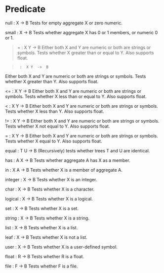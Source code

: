 
Predicate
===


null      :  X  ->  B
Tests for empty aggregate X or zero numeric.

small      :  X  ->  B
Tests whether aggregate X has 0 or 1 members, or numeric 0 or 1.

>=      :  X Y  ->  B
Either both X and Y are numeric or both are strings or symbols.
Tests whether X greater than or equal to Y.  Also supports float.

>      :  X Y  ->  B
Either both X and Y are numeric or both are strings or symbols.
Tests whether X greater than Y.  Also supports float.

<=      :  X Y  ->  B
Either both X and Y are numeric or both are strings or symbols.
Tests whether X less than or equal to Y.  Also supports float.

<      :  X Y  ->  B
Either both X and Y are numeric or both are strings or symbols.
Tests whether X less than Y.  Also supports float.

!=      :  X Y  ->  B
Either both X and Y are numeric or both are strings or symbols.
Tests whether X not equal to Y.  Also supports float.

=      :  X Y  ->  B
Either both X and Y are numeric or both are strings or symbols.
Tests whether X equal to Y.  Also supports float.

equal      :  T U  ->  B
(Recursively) tests whether trees T and U are identical.

has      :  A X  ->  B
Tests whether aggregate A has X as a member.

in      :  X A  ->  B
Tests whether X is a member of aggregate A.

integer      :  X  ->  B
Tests whether X is an integer.

char      :  X  ->  B
Tests whether X is a character.

logical      :  X  ->  B
Tests whether X is a logical.

set      :  X  ->  B
Tests whether X is a set.

string      :  X  ->  B
Tests whether X is a string.

list      :  X  ->  B
Tests whether X is a list.

leaf      :  X  ->  B
Tests whether X is not a list.

user      :  X  ->  B
Tests whether X is a user-defined symbol.

float      :  R  ->  B
Tests whether R is a float.

file      :  F  ->  B
Tests whether F is a file.

